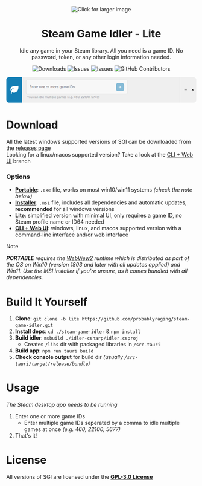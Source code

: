 <div align="center">
  <img src="./assets/logo.png" width='80' alt='Click for larger image' />
  <h1 align="center">Steam Game Idler - Lite</h1>
  <p align="center">Idle any game in your Steam library. All you need is a game ID. No password, token, or any other login information needed.</p>
<p align="center">
  <img src="https://img.shields.io/github/downloads/probablyraging/steam-game-idler/total?style=for-the-badge&logo=github&color=137eb5" alt="Downloads" />
  <img src="https://img.shields.io/github/issues/probablyraging/steam-game-idler?style=for-the-badge&logo=github&color=137eb5" alt="Issues" />
  <img src="https://img.shields.io/github/issues-pr/probablyraging/steam-game-idler?style=for-the-badge&logo=github&color=137eb5" alt="Issues" />
  <img src="https://img.shields.io/github/contributors/probablyraging/steam-game-idler?style=for-the-badge&logo=github&color=137eb5" alt="GitHub Contributors" />
</p>
</div>
<div align="center" style="margin-top: 10px;">
  <img src="./assets/example.png" width='700' alt='Click for larger image' />
</div>

# Download
All the latest windows supported versions of SGI can be downloaded from the [releases page](https://github.com/probablyraging/steam-game-idler/releases)<br/>
Looking for a linux/macos supported version? Take a look at the [CLI + Web UI](https://github.com/probablyraging/steam-game-idler/tree/cli-webui) branch

### Options
* **[Portable](https://github.com/probablyraging/steam-game-idler)**: `.exe` file, works on most win10/win11 systems *(check the note below)*
* **[Installer](https://github.com/probablyraging/steam-game-idler)**: `.msi` file, includes all dependencies and automatic updates, **recommended** for all windows versions
* **[Lite](https://github.com/probablyraging/steam-game-idler/tree/lite)**: simplified version with minimal UI, only requires a game ID, no Steam profile name or ID64 needed
* **[CLI + Web UI](https://github.com/probablyraging/steam-game-idler/tree/cli-webui)**: windows, linux, and macos supported version with a command-line interface and/or web interface

> [!Note]
> ***PORTABLE** requires the [WebView2](https://developer.microsoft.com/en-us/microsoft-edge/webview2/?form=MA13LH#download-section) runtime which is distributed as part of the OS on Win10 (version 1803 and later with all updates applied) and Win11. Use the MSI installer if you're unsure, as it comes bundled with all dependencies.*

# Build It Yourself
1. **Clone**: `git clone -b lite https://github.com/probablyraging/steam-game-idler.git`
2. **Install deps**: `cd ./steam-game-idler` & `npm install`
3. **Build idler**: `msbuild ./idler-csharp/idler.csproj`
	* Creates `/libs` dir with packaged libraries in `/src-tauri`
4. **Build app**: `npm run tauri build`
5. **Check console output** for build dir *(usually `/src-tauri/target/release/bundle`)*

# Usage
*The Steam desktop app needs to be running*
1. Enter one or more game IDs
    * Enter multiple game IDs seperated by a comma to idle multiple games at once *(e.g. 460, 22100, 5677)*
2. That's it!

# License
All versions of SGI are licensed under the **[GPL-3.0 License](./LICENSE)**
